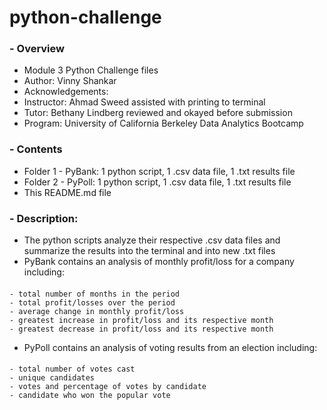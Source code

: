 # python-challenge

### - Overview
- Module 3 Python Challenge files
- Author: Vinny Shankar
- Acknowledgements:
- Instructor: Ahmad Sweed assisted with printing to terminal
- Tutor: Bethany Lindberg reviewed and okayed before submission
- Program: University of California Berkeley Data Analytics Bootcamp
### - Contents
- Folder 1 - PyBank: 1 python script, 1 .csv data file, 1 .txt results file
- Folder 2 - PyPoll: 1 python script, 1 .csv data file, 1 .txt results file
- This README.md file
### - Description:
- The python scripts analyze their respective .csv data files and summarize the results into the terminal and into new .txt files
- PyBank contains an analysis of monthly profit/loss for a company including:
####
    - total number of months in the period
    - total profit/losses over the period
    - average change in monthly profit/loss
    - greatest increase in profit/loss and its respective month
    - greatest decrease in profit/loss and its respective month
- PyPoll contains an analysis of voting results from an election including:
####
    - total number of votes cast
    - unique candidates
    - votes and percentage of votes by candidate
    - candidate who won the popular vote